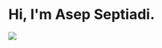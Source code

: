 # Hi, I'm Asep Septiadi.

<a href="#"><img src="https://img.shields.io/badge/dev.to-%40septiyadi-lightgrey"/></a>
